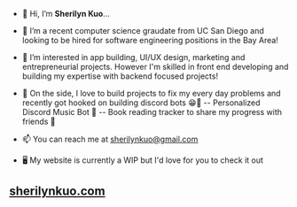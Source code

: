 - 👋 Hi, I’m **Sherilyn Kuo**...
- 🌱 I’m a recent computer science graudate from UC San Diego and looking to be hired for software engineering positions in the Bay Area!
- 👀 I’m interested in app building, UI/UX design, marketing and entrepreneurial projects. However I'm skilled in front end developing and building my expertise with backend focused projects!
- 🔧 On the side, I love to build projects to fix my every day problems and recently got hooked on building discord bots 😁🤖
-- Personalized Discord Music Bot 🎵
-- Book reading tracker to share my progress with friends 📖

- 📫 You can reach me at [sherilynkuo@gmail.com](url)
- 🖥️ My website is currently a WIP but I'd love for you to check it out
## [sherilynkuo.com](url)



